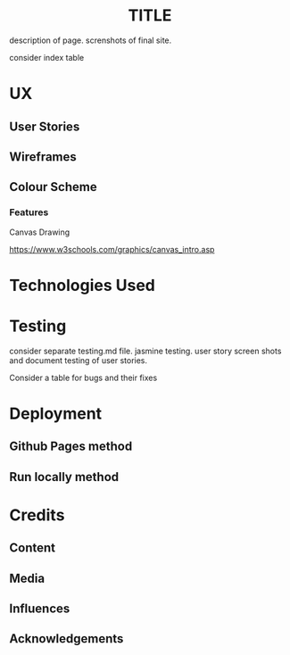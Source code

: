 <div align="center">
<h1>TITLE</h1>
</div>

description of page.  screnshots of final site.

consider index table

# UX

## User Stories

## Wireframes

## Colour Scheme

### Features

Canvas Drawing

https://www.w3schools.com/graphics/canvas_intro.asp

# Technologies Used

# Testing

consider separate testing.md file.  jasmine testing.  user story screen shots and document testing of user stories.

Consider a table for bugs and their fixes

# Deployment

## Github Pages method

## Run locally method

# Credits

## Content

## Media

## Influences

## Acknowledgements